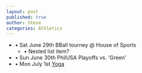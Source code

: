 ```yaml
---
layout: post
published: true
author: Steve
categories: Athletics
---
```

- • Sat June 29th BBall tourney @ House of Sports
  + • Nested list item?  
- • Sun June 30th PhilUSA Playoffs vs. 'Green'
- • Mon July 1st [Yoga](https://www.instagram.com/tvyogi)
